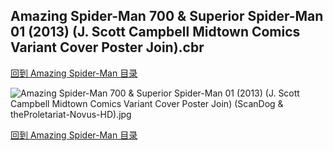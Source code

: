 ## Amazing Spider-Man 700 & Superior Spider-Man 01 (2013) (J. Scott Campbell Midtown Comics Variant Cover Poster Join).cbr


[回到 Amazing Spider-Man 目录](https://github.com/alicewish/markdown/blob/master/series/Amazing-Spider-Man.md)


![Amazing Spider-Man 700 & Superior Spider-Man 01 (2013) (J. Scott Campbell Midtown Comics Variant Cover Poster Join) (ScanDog & theProletariat-Novus-HD).jpg](https://wx1.sinaimg.cn/large/6a9fdecaly1fr0r2o0awoj21kw17nkjo.jpg)

[回到 Amazing Spider-Man 目录](https://github.com/alicewish/markdown/blob/master/series/Amazing-Spider-Man.md)

